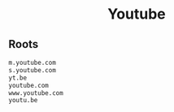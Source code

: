 


<h1 align="center">Youtube</h1>  


## Roots


```html
m.youtube.com
s.youtube.com
yt.be
youtube.com
www.youtube.com
youtu.be
```  

<br>
